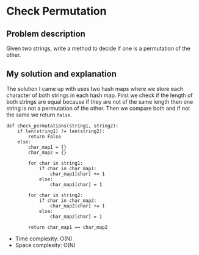 # Check Permutation

## Problem description

Given two strings, write a method to decide if one is a permutation of the other.

## My solution and explanation

The solution I came up with uses two hash maps where we store each character of 
both strings in each hash map. First we check if the length of both strings are 
equal because if they are not of the same length then one string is not a 
permutation of the other. Then we compare both and if not the same we return `false`.

```
def check_permutations(string1, string2):
    if len(string1) != len(string2):
        return False
    else:
        char_map1 = {}
        char_map2 = {}

        for char in string1:
            if char in char_map1:
                char_map1[char] += 1
            else:
                char_map1[char] = 1

        for char in string2:
            if char in char_map2:
                char_map2[char] += 1
            else:
                char_map2[char] = 1

        return char_map1 == char_map2
```

- Time complexity: O(N)
- Space complexity: O(N)
